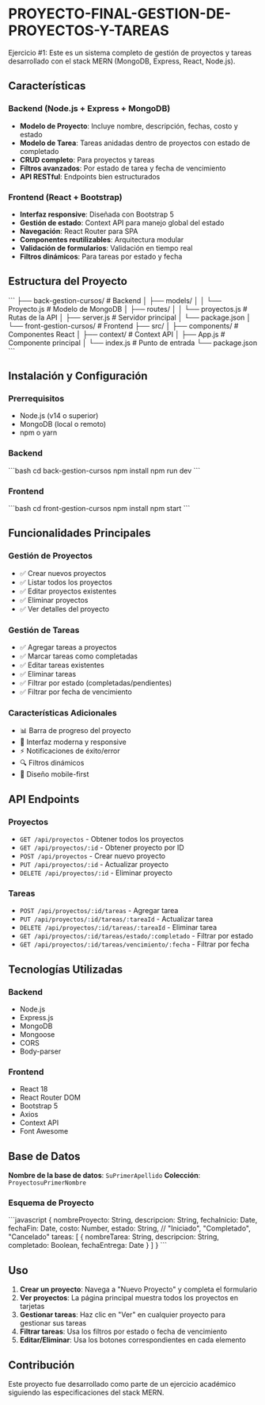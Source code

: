# PROYECTO-FINAL-GESTION-DE-PROYECTOS-Y-TAREAS
Ejercicio #1:
Este es un sistema completo de gestión de proyectos y tareas desarrollado con el stack MERN (MongoDB, Express, React, Node.js).

## Características

### Backend (Node.js + Express + MongoDB)
- **Modelo de Proyecto**: Incluye nombre, descripción, fechas, costo y estado
- **Modelo de Tarea**: Tareas anidadas dentro de proyectos con estado de completado
- **CRUD completo**: Para proyectos y tareas
- **Filtros avanzados**: Por estado de tarea y fecha de vencimiento
- **API RESTful**: Endpoints bien estructurados

### Frontend (React + Bootstrap)
- **Interfaz responsive**: Diseñada con Bootstrap 5
- **Gestión de estado**: Context API para manejo global del estado
- **Navegación**: React Router para SPA
- **Componentes reutilizables**: Arquitectura modular
- **Validación de formularios**: Validación en tiempo real
- **Filtros dinámicos**: Para tareas por estado y fecha

## Estructura del Proyecto

\`\`\`
├── back-gestion-cursos/          # Backend
│   ├── models/
│   │   └── Proyecto.js           # Modelo de MongoDB
│   ├── routes/
│   │   └── proyectos.js          # Rutas de la API
│   ├── server.js                 # Servidor principal
│   └── package.json
│
└── front-gestion-cursos/         # Frontend
    ├── src/
    │   ├── components/           # Componentes React
    │   ├── context/              # Context API
    │   ├── App.js               # Componente principal
    │   └── index.js             # Punto de entrada
    └── package.json
\`\`\`

## Instalación y Configuración

### Prerrequisitos
- Node.js (v14 o superior)
- MongoDB (local o remoto)
- npm o yarn

### Backend
\`\`\`bash
cd back-gestion-cursos
npm install
npm run dev
\`\`\`

### Frontend
\`\`\`bash
cd front-gestion-cursos
npm install
npm start
\`\`\`

## Funcionalidades Principales

### Gestión de Proyectos
- ✅ Crear nuevos proyectos
- ✅ Listar todos los proyectos
- ✅ Editar proyectos existentes
- ✅ Eliminar proyectos
- ✅ Ver detalles del proyecto

### Gestión de Tareas
- ✅ Agregar tareas a proyectos
- ✅ Marcar tareas como completadas
- ✅ Editar tareas existentes
- ✅ Eliminar tareas
- ✅ Filtrar por estado (completadas/pendientes)
- ✅ Filtrar por fecha de vencimiento

### Características Adicionales
- 📊 Barra de progreso del proyecto
- 🎨 Interfaz moderna y responsive
- ⚡ Notificaciones de éxito/error
- 🔍 Filtros dinámicos
- 📱 Diseño mobile-first

## API Endpoints

### Proyectos
- `GET /api/proyectos` - Obtener todos los proyectos
- `GET /api/proyectos/:id` - Obtener proyecto por ID
- `POST /api/proyectos` - Crear nuevo proyecto
- `PUT /api/proyectos/:id` - Actualizar proyecto
- `DELETE /api/proyectos/:id` - Eliminar proyecto

### Tareas
- `POST /api/proyectos/:id/tareas` - Agregar tarea
- `PUT /api/proyectos/:id/tareas/:tareaId` - Actualizar tarea
- `DELETE /api/proyectos/:id/tareas/:tareaId` - Eliminar tarea
- `GET /api/proyectos/:id/tareas/estado/:completado` - Filtrar por estado
- `GET /api/proyectos/:id/tareas/vencimiento/:fecha` - Filtrar por fecha

## Tecnologías Utilizadas

### Backend
- Node.js
- Express.js
- MongoDB
- Mongoose
- CORS
- Body-parser

### Frontend
- React 18
- React Router DOM
- Bootstrap 5
- Axios
- Context API
- Font Awesome

## Base de Datos

**Nombre de la base de datos**: `SuPrimerApellido`
**Colección**: `ProyectosuPrimerNombre`

### Esquema de Proyecto
\`\`\`javascript
{
  nombreProyecto: String,
  descripcion: String,
  fechaInicio: Date,
  fechaFin: Date,
  costo: Number,
  estado: String, // "Iniciado", "Completado", "Cancelado"
  tareas: [
    {
      nombreTarea: String,
      descripcion: String,
      completado: Boolean,
      fechaEntrega: Date
    }
  ]
}
\`\`\`

## Uso

1. **Crear un proyecto**: Navega a "Nuevo Proyecto" y completa el formulario
2. **Ver proyectos**: La página principal muestra todos los proyectos en tarjetas
3. **Gestionar tareas**: Haz clic en "Ver" en cualquier proyecto para gestionar sus tareas
4. **Filtrar tareas**: Usa los filtros por estado o fecha de vencimiento
5. **Editar/Eliminar**: Usa los botones correspondientes en cada elemento

## Contribución

Este proyecto fue desarrollado como parte de un ejercicio académico siguiendo las especificaciones del stack MERN.
